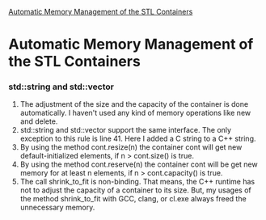 [Automatic Memory Management of the STL Containers](https://www.modernescpp.com/index.php/automatic-memory-management-with-containers)
# Automatic Memory Management of the STL Containers

### std::string and std::vector
1.  The adjustment of the size and the capacity of the container is done automatically. I haven't used any kind of memory operations like new and delete.
2.  std::string and std::vector support the same interface. The only exception to this rule is line 41. Here I added a C string to a C++ string.
3.  By using the method cont.resize(n) the container cont will get new default-initialized elements, if n > cont.size() is true.
4.  By using the method cont.reserve(n) the container cont will be get new memory for at least n elements, if n > cont.capacity() is true.
4.  The call shrink_to_fit is non-binding. That means, the C++ runtime has not to adjust the capacity of a container to its size. But, my usages of the method shrink_to_fit with GCC, clang, or cl.exe always freed the unnecessary memory.
